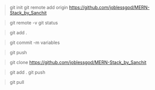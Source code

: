 > git init
> git remote add origin https://github.com/joblessgod/MERN-Stack_by_Sanchit
<!-- to check step  -->
> git remote -v
> git status
<!-- to add git -->
> git add .
<!-- to commit -message -->
> git commit -m variables
<!-- to push -->
> git push
<!-- to clone anyone's repo -->
> git clone https://github.com/joblessgod/MERN-Stack_by_Sanchit

<!-- Day to day -->
> git add .
> git push

<!-- To pull -->
> git pull